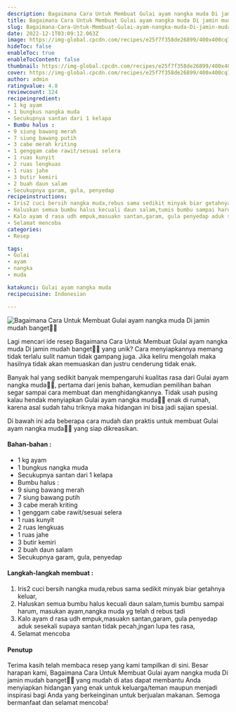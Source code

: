 ```yaml
---
description: Bagaimana Cara Untuk Membuat Gulai ayam nangka muda Di jamin mudah banget"
title: Bagaimana Cara Untuk Membuat Gulai ayam nangka muda Di jamin mudah banget
slug: Bagaimana-Cara-Untuk-Membuat-Gulai-ayam-nangka-muda-Di-jamin-mudah-banget
date: 2022-12-1T03:09:12.063Z
image: https://img-global.cpcdn.com/recipes/e25f7f358de26899/400x400cq70/photo.jpg
hideToc: false
enableToc: true
enableTocContent: false
thumbnail: https://img-global.cpcdn.com/recipes/e25f7f358de26899/400x400cq70/photo.jpg
cover: https://img-global.cpcdn.com/recipes/e25f7f358de26899/400x400cq70/photo.jpg
author: admin
ratingvalue: 4.8
reviewcount: 124
recipeingredient:
- 1 kg ayam
- 1 bungkus nangka muda
- Secukupnya santan dari 1 kelapa
- Bumbu halus :
- 9 siung bawang merah
- 7 siung bawang putih
- 3 cabe merah kriting
- 1 genggam cabe rawit/sesuai selera
- 1 ruas kunyit
- 2 ruas lengkuas
- 1 ruas jahe
- 3 butir kemiri
- 2 buah daun salam
- Secukupnya garam, gula, penyedap
recipeinstructions:
- Iris2 cuci bersih nangka muda,rebus sama sedikit minyak biar getahnya keluar,
- Haluskan semua bumbu halus kecuali daun salam,tumis bumbu sampai harum, masukan ayam,nangka muda yg telah d rebus tadi
- Kalo ayam d rasa udh empuk,masuakn santan,garam, gula penyedap aduk sesekali supaya santan tidak pecah,jngan lupa tes rasa,
- Selamat mencoba
categories:
- Resep

tags:
- Gulai
- ayam
- nangka
- muda

katakunci: Gulai ayam nangka muda
recipecuisine: Indonesian

---
```


![Bagaimana Cara Untuk Membuat Gulai ayam nangka muda Di jamin mudah banget👩‍🍳](https://img-global.cpcdn.com/recipes/e25f7f358de26899/400x400cq70/photo.jpg)

Lagi mencari ide resep Bagaimana Cara Untuk Membuat Gulai ayam nangka muda Di jamin mudah banget👩‍🍳 yang unik? Cara menyiapkannya memang tidak terlalu sulit namun tidak gampang juga. Jika keliru mengolah maka hasilnya tidak akan memuaskan dan justru cenderung tidak enak.

Banyak hal yang sedikit banyak mempengaruhi kualitas rasa dari Gulai ayam nangka muda👩‍🍳, pertama dari jenis bahan, kemudian pemilihan bahan segar sampai cara membuat dan menghidangkannya. Tidak usah pusing kalau hendak menyiapkan Gulai ayam nangka muda👩‍🍳 enak di rumah, karena asal sudah tahu triknya maka hidangan ini bisa jadi sajian spesial.

Di bawah ini ada beberapa cara mudah dan praktis untuk membuat Gulai ayam nangka muda👩‍🍳 yang siap dikreasikan.

<!--inarticleads1-->

#### Bahan-bahan :

- 1 kg ayam
- 1 bungkus nangka muda
- Secukupnya santan dari 1 kelapa
- Bumbu halus :
- 9 siung bawang merah
- 7 siung bawang putih
- 3 cabe merah kriting
- 1 genggam cabe rawit/sesuai selera
- 1 ruas kunyit
- 2 ruas lengkuas
- 1 ruas jahe
- 3 butir kemiri
- 2 buah daun salam
- Secukupnya garam, gula, penyedap

<!--inarticleads2-->

#### Langkah-langkah membuat :

1. Iris2 cuci bersih nangka muda,rebus sama sedikit minyak biar getahnya keluar,
1. Haluskan semua bumbu halus kecuali daun salam,tumis bumbu sampai harum, masukan ayam,nangka muda yg telah d rebus tadi
1. Kalo ayam d rasa udh empuk,masuakn santan,garam, gula penyedap aduk sesekali supaya santan tidak pecah,jngan lupa tes rasa,
1. Selamat mencoba

#### Penutup

Terima kasih telah membaca resep yang kami tampilkan di sini. Besar harapan kami, Bagaimana Cara Untuk Membuat Gulai ayam nangka muda Di jamin mudah banget👩‍🍳 yang mudah di atas dapat membantu Anda menyiapkan hidangan yang enak untuk keluarga/teman maupun menjadi inspirasi bagi Anda yang berkeinginan untuk berjualan makanan. Semoga bermanfaat dan selamat mencoba!
